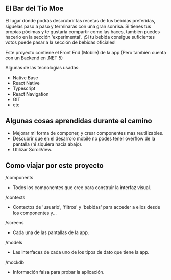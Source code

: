 ## El Bar del Tio Moe

El lugar donde podrás descrubrir las recetas de tus bebidas preferidas, siguelas paso a paso y terminarás con una gran sonrisa. Si tienes tus propias pócimas y te gustaría compartir como las haces, también puedes hacerlo en la sección 'experimental'. ¡Si tu bebida consigue suficientes votos puede pasar a la sección de bebidas oficiales!

Este proyecto contiene el Front End (Mobile) de la app (Pero también cuenta con un Backend en .NET 5)

Algunas de las tecnologías usadas:
- Native Base
- React Native
- Typescript
- React Navigation
- GIT
- etc

## Algunas cosas aprendidas durante el camino

- Mejorar mi forma de componer, y crear componentes mas reutilizables.
- Descubrir que en el desarrolo mobile no podes tener overflow de la pantalla (ni siquiera hacia abajo).
- Utilizar ScrollView.

## Como viajar por este proyecto

/components

- Todos los componentes que cree para construir la interfaz visual.

/contexts

- Contextos de 'usuario', 'filtros' y 'bebidas' para acceder a ellos desde los componentes y...

/screens

- Cada una de las pantallas de la app.

/models

- Las interfaces de cada uno de los tipos de dato que tiene la app.

/mockdb

- Información falsa para probar la aplicación.
